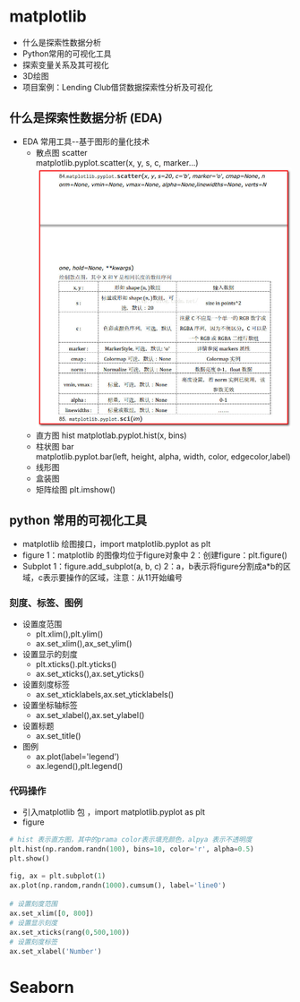 # matplotlib

- 什么是探索性数据分析
- Python常用的可视化工具
- 探索变量关系及其可视化
- 3D绘图
- 项目案例：Lending Club借贷数据探索性分析及可视化

## 什么是探索性数据分析 (EDA)
- EDA 常用工具--基于图形的量化技术
    - 散点图 scatter  
matplotlib.pyplot.scatter(x, y, s, c, marker...)  
![](./scatterParam.jpg)
    - 直方图 hist
matplotlab.pyplot.hist(x, bins)
    - 柱状图 bar  
matplotlib.pyplot.bar(left, height, alpha, width, color, edgecolor,label)
    - 线形图
    - 盒装图
    - 矩阵绘图 plt.imshow()

## python  常用的可视化工具

- matplotlib
绘图接口，import matplotlib.pyplot as plt
- figure
1：matplotlib 的图像均位于figure对象中
2：创建figure：plt.figure()
- Subplot
1：figure.add_subplot(a, b, c)
2：a，b表示将figure分割成a*b的区域，c表示要操作的区域，注意：从11开始编号

### 刻度、标签、图例
- 设置度范围
    - plt.xlim(),plt.ylim()
    - ax.set_xlim(),ax_set_ylim()
- 设置显示的刻度
    - plt.xticks().plt.yticks()
    - ax.set_xticks(),ax.set_yticks()
- 设置刻度标签
    - ax.set_xticklabels,ax.set_yticklabels()
- 设置坐标轴标签
    - ax.set_xlabel(),ax.set_ylabel()
- 设置标题
    - ax.set_title()
- 图例
    - ax.plot(label='legend')
    - ax.legend(),plt.legend()

### 代码操作
- 引入matplotlib 包 ，import matplotlib.pyplot as plt
- figure 
```python
# hist 表示直方图，其中的prama color表示填充颜色，alpya 表示不透明度
plt.hist(np.random.randn(100), bins=10, color='r', alpha=0.5)
plt.show()
```
```python
fig, ax = plt.subplot(1)
ax.plot(np.random,randn(1000).cumsum(), label='line0')

# 设置刻度范围
ax.set_xlim([0, 800])
# 设置显示刻度
ax.set_xticks(rang(0,500,100))
# 设置刻度标签
ax.set_xlabel('Number')

```


# Seaborn